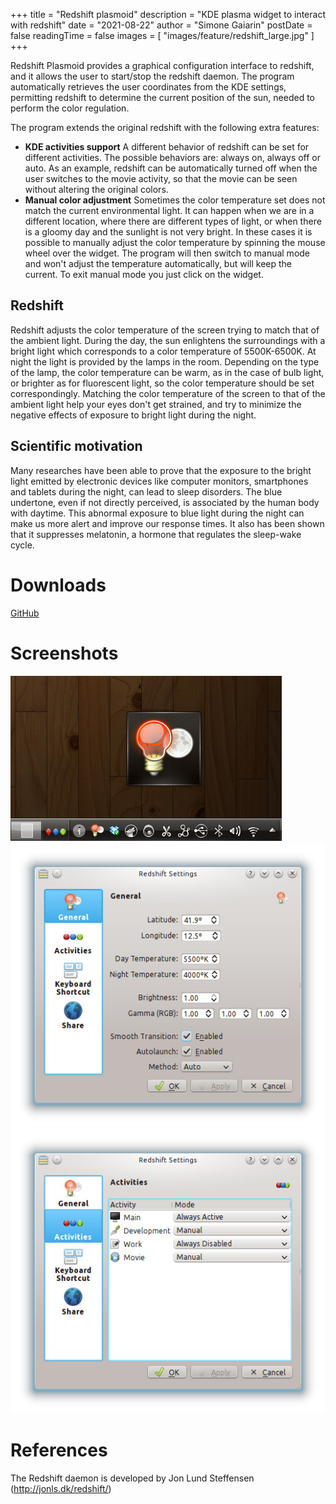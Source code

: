 +++
title = "Redshift plasmoid"
description = "KDE plasma widget to interact with redshift"
date = "2021-08-22"
author = "Simone Gaiarin"
postDate = false
readingTime = false
images = [ "images/feature/redshift_large.jpg" ]
+++

Redshift Plasmoid provides a graphical configuration interface to redshift, and it allows the user to start/stop the redshift daemon. The program automatically retrieves the user coordinates from the KDE settings, permitting redshift to determine the current position of the sun, needed to perform the color regulation.

The program extends the original redshift with the following extra features:

  * **KDE activities support** A different behavior of redshift can be set for different activities. The possible behaviors are: always on, always off or auto. As an example, redshift can be automatically turned off when the user switches to the movie activity, so that the movie can be seen without altering the original colors.
  * **Manual color adjustment** Sometimes the color temperature set does not match the current environmental light. It can happen when we are in a different location, where there are different types of light, or when there is a gloomy day and the sunlight is not very bright. In these cases it is possible to manually adjust the color temperature by spinning the mouse wheel over the widget. The program will then switch to manual mode and won't adjust the temperature automatically, but will keep the current. To exit manual mode you just click on the widget.

## Redshift

Redshift adjusts the color temperature of the screen trying to match that of the ambient light. During the day, the sun enlightens the surroundings with a bright light which corresponds to a color temperature of 5500K-6500K. At night the light is provided by the lamps in the room. Depending on the type of the lamp, the color temperature can be warm, as in the case of bulb light, or brighter as for fluorescent light, so the color temperature should be set correspondingly. Matching the color temperature of the screen to that of the ambient light help your eyes don't get strained, and try to minimize the negative effects of exposure to bright light during the night.

## Scientific motivation

Many researches have been able to prove that the exposure to the bright light emitted by electronic devices like computer monitors, smartphones and tablets during the night, can lead to sleep disorders. The blue undertone, even if not directly perceived, is associated by the human body with daytime. This abnormal exposure to blue light during the night can make us more alert and improve our response times. It also has been shown that it suppresses melatonin, a hormone that regulates the sleep-wake cycle.

# Downloads

[GitHub](https://github.com/simgunz/redshift-plasmoid)

# Screenshots

![Redshift screenshot 1](images/redshift-scr-1.jpg#center)
![Redshift screenshot 2](images/redshift-scr-2.jpg#center)
![Redshift screenshot 3](images/redshift-scr-3.jpg#center)
# References

The Redshift daemon is developed by Jon Lund Steffensen (http://jonls.dk/redshift/)
